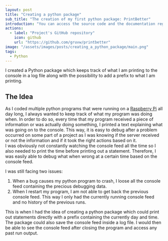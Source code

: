 ```yaml
---
layout: post
title: "Creating a python package"
sub_title: "The creation of my first python package: PrintBetter"
introduction: "You can access the source code and the documentation regarding this package on the following GitHub repository:"
actions:
  - label: "Project's GitHub repository"
    icon: github
    url: "https://github.com/gruvw/printbetter"
image: "/assets/images/posts/creating_a_python_package/main.png"
tags:
  - Python
---
```


I created a Python package which keeps track of what I am printing to the console in a log file along with the possibility to add a prefix to what I am printing.

## The Idea

As I coded multiple python programs that were running on a [Raspberry Pi](https://www.raspberrypi.org/) all day long, I always wanted to keep track of what my program was doing when. In order to do so, every time that my program received a piece of information or was actually doing something, I printed a text explaining what was going on to the console.
This way, it is easy to debug after a problem occurred on some part of a project as I was knowing if the server received or not the information and if it took the right actions based on it.  
I was obviously not constantly watching the console feed all the time so I also needed to print the time before printing out a statement. Therefore, I was easily able to debug what when wrong at a certain time based on the console feed.

I was still facing two issues:

1. When a bug causes my python program to crash, I loose all the console feed containing the precious debugging data.
2. When I restart my program, I am not able to get back the previous console feed. This way I only had the currently running console feed and no history of the previous runs.

This is when I had the idea of creating a python package which could print out statements directly with a prefix containing the currently day and time. The package could also save the console feed inside a log file. I would then be able to see the console feed after closing the program and access any past run output.
